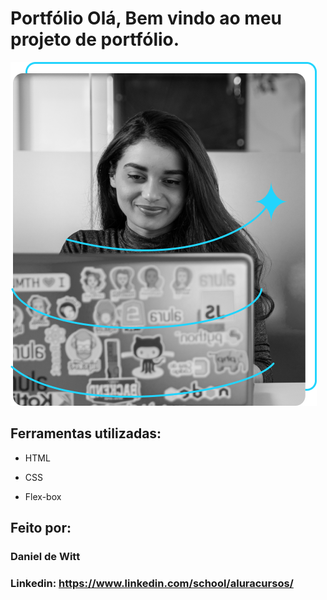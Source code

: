 # Portfólio Olá, Bem vindo ao meu projeto de portfólio.

![image](https://github.com/daniel-schumann/portifolio/blob/main/assets/imagem.png)

## Ferramentas utilizadas:

* HTML

* CSS

* Flex-box

## Feito por:

### Daniel de Witt

### Linkedin: https://www.linkedin.com/school/aluracursos/
